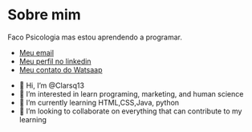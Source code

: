  <!DOCTYPE html>
<html lang="en">
<head>
  <meta charset="UTF-8">
  <meta name="viewport" content="width=device-width, initial-scale=1.0">
</head>
<body>
      <h1 class="subtitle">Sobre mim
      </h1>
      <p>Faco Psicologia mas estou aprendendo a programar.
      </p>
  <footer>
    <ul> 
      <li>
      <a href="mailto:clarissamacedo13@outlook.com"target="_blank">Meu email</a>
      </li>
      <li>
      <a href="https://www.linkedin.com/in/clarissa-macedo-silva-673a2518b/" target="_blank">Meu perfil no linkedin</a>
      </li>
      <li>
        <a href="https://wa.me/5531987684249?text=" target="_blank"> Meu contato do Watsaap</a>
      </li>
    </ul>
  </footer>
</body>
</html>

- 👋 Hi, I’m @Clarsq13
- 👀 I’m interested in learn programing, marketing, and human science 
- 🌱 I’m currently learning HTML,CSS,Java, python
- 💞️ I’m looking to collaborate on everything that can contribute to my learning


<!---
Clarsq13/Clarsq13 is a ✨ special ✨ repository because its `README.md` (this file) appears on your GitHub profile.
You can click the Preview link to take a look at your changes.
--->
